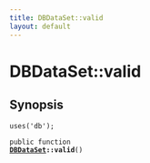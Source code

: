 ```yaml
---
title: DBDataSet::valid
layout: default
---
```


# DBDataSet::valid

## Synopsis

<code>uses('db');</code>

<code>public function <b><a href="DBDataSet">DBDataSet</a>::valid</b>()</code>

